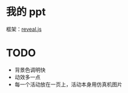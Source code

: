 # 我的 ppt

框架：[reveal.js](https://github.com/hakimel/reveal.js)

# TODO

- 背景色调明快
- 动效多一点
- 每一个活动放在一页上，活动本身用仿真机图片
